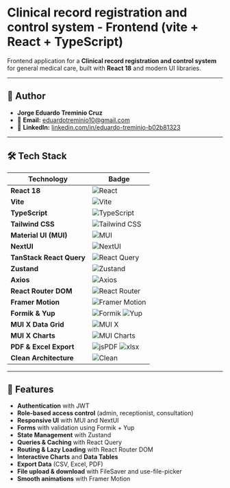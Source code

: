# Clinical record registration and control system - Frontend (vite + React + TypeScript)

Frontend application for a **Clinical record registration and control system** for general medical care, built with **React 18** and modern UI libraries.

---

## 👤 Author
- **Jorge Eduardo Treminio Cruz**  
- 📧 **Email:** [eduardotreminio10@gmail.com](mailto:eduardotreminio10@gmail.com)  
- 🔗 **LinkedIn:** [linkedin.com/in/eduardo-treminio-b02b81323](https://www.linkedin.com/in/eduardo-treminio-b02b81323/)  

---

## 🛠️ Tech Stack

| Technology                | Badge                                                                                                                                    |
|---------------------------|------------------------------------------------------------------------------------------------------------------------------------------|
| **React 18**              | ![React](https://img.shields.io/badge/React-20232A?style=for-the-badge&logo=react&logoColor=61DAFB)                                     |
| **Vite**                  | ![Vite](https://img.shields.io/badge/Vite-646CFF?style=for-the-badge&logo=vite&logoColor=FFD62E)                                        |
| **TypeScript**            | ![TypeScript](https://img.shields.io/badge/TypeScript-3178C6?style=for-the-badge&logo=typescript&logoColor=white)                         |
| **Tailwind CSS**          | ![Tailwind CSS](https://img.shields.io/badge/Tailwind%20CSS-38B2AC?style=for-the-badge&logo=tailwind-css&logoColor=white)                 |
| **Material UI (MUI)**     | ![MUI](https://img.shields.io/badge/MUI-007FFF?style=for-the-badge&logo=mui&logoColor=white)                                            |
| **NextUI**                | ![NextUI](https://img.shields.io/badge/NextUI-000000?style=for-the-badge&logo=vercel&logoColor=white)                                   |
| **TanStack React Query**  | ![React Query](https://img.shields.io/badge/React%20Query-FF4154?style=for-the-badge&logo=reactquery&logoColor=white)                   |
| **Zustand**               | ![Zustand](https://img.shields.io/badge/Zustand-4B5563?style=for-the-badge&logo=react&logoColor=white)                                  |
| **Axios**                 | ![Axios](https://img.shields.io/badge/Axios-671ddf?style=for-the-badge&logo=axios&logoColor=white)                                      |
| **React Router DOM**      | ![React Router](https://img.shields.io/badge/React%20Router-CA4245?style=for-the-badge&logo=react-router&logoColor=white)               |
| **Framer Motion**         | ![Framer Motion](https://img.shields.io/badge/Framer%20Motion-0055FF?style=for-the-badge&logo=framer&logoColor=white)                  |
| **Formik & Yup**          | ![Formik](https://img.shields.io/badge/Formik-02569B?style=for-the-badge&logo=formik&logoColor=white) ![Yup](https://img.shields.io/badge/Yup-00C58E?style=for-the-badge&logo=yup&logoColor=white) |
| **MUI X Data Grid**       | ![MUI X](https://img.shields.io/badge/MUI%20X%20DataGrid-007FFF?style=for-the-badge&logo=mui&logoColor=white)                           |
| **MUI X Charts**          | ![MUI Charts](https://img.shields.io/badge/MUI%20Charts-FF9800?style=for-the-badge&logo=chartdotjs&logoColor=white)                     |
| **PDF & Excel Export**    | ![jsPDF](https://img.shields.io/badge/jsPDF-FF0000?style=for-the-badge&logo=adobeacrobatreader&logoColor=white) ![xlsx](https://img.shields.io/badge/Excel-217346?style=for-the-badge&logo=microsoft-excel&logoColor=white) |
| **Clean Architecture**    | ![Clean](https://img.shields.io/badge/Clean%20Architecture-4CAF50?style=for-the-badge&logo=lock&logoColor=white)                   |

---

## 🚀 Features

- **Authentication** with JWT  
- **Role-based access control** (admin, receptionist, consultation)  
- **Responsive UI** with MUI and NextUI  
- **Forms** with validation using Formik + Yup  
- **State Management** with Zustand  
- **Queries & Caching** with React Query
- **Routing & Lazy Loading** with React Router DOM  
- **Interactive Charts** and **Data Tables**  
- **Export Data** (CSV, Excel, PDF)  
- **File upload & download** with FileSaver and use-file-picker  
- **Smooth animations** with Framer Motion  

